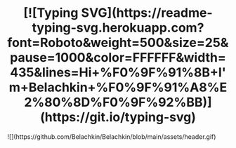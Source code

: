 <h1 align="center">[![Typing SVG](https://readme-typing-svg.herokuapp.com?font=Roboto&weight=500&size=25&pause=1000&color=FFFFFF&width=435&lines=Hi+%F0%9F%91%8B+I'm+Belachkin+%F0%9F%91%A8%E2%80%8D%F0%9F%92%BB)](https://git.io/typing-svg)</h1>
![](https://github.com/Belachkin/Belachkin/blob/main/assets/header.gif)
